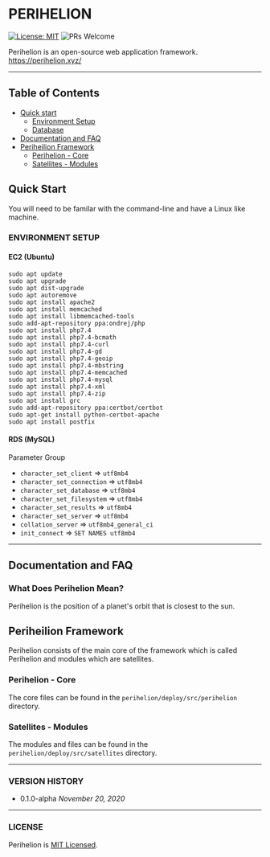 # PERIHELION

[![License: MIT](https://img.shields.io/badge/License-MIT-yellow.svg)](https://opensource.org/licenses/MIT)
![PRs Welcome](https://img.shields.io/badge/PRs-welcome-brightgreen.svg)

Perihelion is an open-source web application framework. https://perihelion.xyz/

----
## Table of Contents

* [Quick start](#quick-start)
   * [Environment Setup](#environment-setup)
   * [Database ](#RDS-MySQL)
* [Documentation and FAQ](#documentation-and-faq)
* [Periheilion Framework](#periheilion-framework)
   * [Perihelion - Core](#perihelion---core)
   * [Satellites - Modules](satellites---modules)


## Quick Start

You will need to be familar with the command-line and have a Linux like machine.

### ENVIRONMENT SETUP

#### EC2 (Ubuntu)

```
sudo apt update
sudo apt upgrade 
sudo apt dist-upgrade
sudo apt autoremove
sudo apt install apache2
sudo apt install memcached
sudo apt install libmemcached-tools
sudo add-apt-repository ppa:ondrej/php
sudo apt install php7.4
sudo apt install php7.4-bcmath
sudo apt install php7.4-curl 
sudo apt install php7.4-gd
sudo apt install php7.4-geoip
sudo apt install php7.4-mbstring
sudo apt install php7.4-memcached
sudo apt install php7.4-mysql
sudo apt install php7.4-xml
sudo apt install php7.4-zip
sudo apt install grc
sudo add-apt-repository ppa:certbot/certbot
sudo apt-get install python-certbot-apache
sudo apt install postfix
```

#### RDS (MySQL)

Parameter Group
* `character_set_client` => `utf8mb4`
* `character_set_connection` => `utf8mb4`
* `character_set_database` => `utf8mb4`
* `character_set_filesystem` => `utf8mb4`
* `character_set_results` => `utf8mb4`
* `character_set_server` => `utf8mb4`
* `collation_server` => `utf8mb4_general_ci`
* `init_connect` => `SET NAMES utf8mb4`

----

## Documentation and FAQ

### What Does Perihelion Mean?
Perihelion is the position of a planet's orbit that is closest to the sun.

## Periheilion Framework
   
   Perihelion consists of the main core of the framework which is called Perihelion and modules which are satellites. 
   
### Perihelion - Core

The core files can be found in the `perihelion/deploy/src/perihelion` directory.

### Satellites - Modules

The modules and files can be found in the `perihelion/deploy/src/satellites` directory.

----

### VERSION HISTORY

* 0.1.0-alpha *November 20, 2020*

----

### LICENSE

Perihelion is [MIT Licensed](LICENSE).
